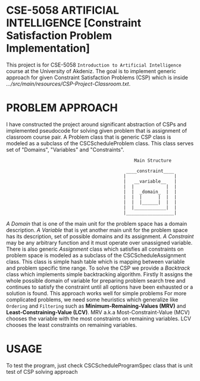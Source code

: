 # CSE-5058 ARTIFICIAL INTELLIGENCE [Constraint Satisfaction Problem Implementation]
This project is for CSE-5058 `Introduction to Artificial Intelligence` course at the University of Akdeniz. 
The goal is to implement generic approach for given Constraint Satisfaction Problems (CSP) which is inside _.../src/main/resources/CSP-Project-Classroom.txt_.

# PROBLEM APPROACH
I have constructed the project around significant abstraction of CSPs and implemented pseudocode for solving given problem that is assignment of classroom course pair.
A Problem class that is generic CSP class is modeled as a subclass of the CSCScheduleProblem class. 
This class serves set of "Domains", "Variables" and "Constraints". 

                                                    Main Structure
                                            
                                                 ____constraint____
                                                |                  |
                                                |   __variable__   |
                                                |  |            |  |
                                                |  |  _domain_  |  |
                                                |  |  |      |  |  |
                                                |  |  |______|  |  |
                                                |  |____________|  |
                                                |__________________|

_A Domain_ that is one of the main unit for the problem space has a domain description.
_A Variable_ that is yet another main unit for the problem space has its description, set of possible domains and its assignment.
_A Constraint_ may be any arbitrary function and it must operate over unassigned variable.
There is also generic _Assignment_ class which satisfies all constraints on problem space is modeled as a subclass of the CSCScheduleAssignment class. 
This class is simple hash table which is mapping between variable and problem specific time range.
To solve the CSP we provide a _Backtrack_ class which implements simple backtracking algorithm.
Firstly It assigns the whole possible domain of variable for preparing problem search tree and continues to satisfy the constraint until all options have been exhausted or a solution is found.
This approach works well for simple problems
For more complicated problems, we need some heuristics which generalize like `Ordering` and `Filtering` such as **Minimum-Remaining-Values (MRV)** and **Least-Constraining-Value (LCV)**.
MRV a.k.a Most-Constraint-Value (MCV) chooses the variable with the most constraints on remaining variables.
LCV chooses the least constraints on remaining variables.

# USAGE
To test the program, just check CSCScheduleProgramSpec class that is unit test of CSP solving approach